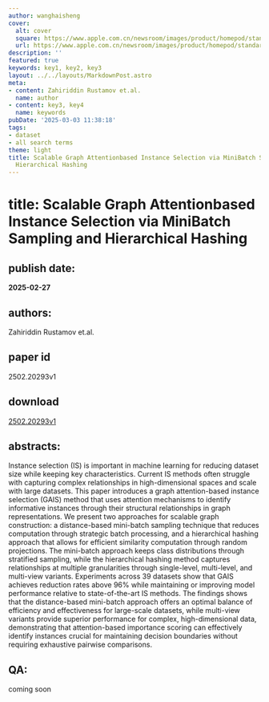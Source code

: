 ```yaml
---
author: wanghaisheng
cover:
  alt: cover
  square: https://www.apple.com.cn/newsroom/images/product/homepod/standard/Apple-HomePod-hero-230118_big.jpg.large_2x.jpg
  url: https://www.apple.com.cn/newsroom/images/product/homepod/standard/Apple-HomePod-hero-230118_big.jpg.large_2x.jpg
description: ''
featured: true
keywords: key1, key2, key3
layout: ../../layouts/MarkdownPost.astro
meta:
- content: Zahiriddin Rustamov et.al.
  name: author
- content: key3, key4
  name: keywords
pubDate: '2025-03-03 11:38:18'
tags:
- dataset
- all search terms
theme: light
title: Scalable Graph Attentionbased Instance Selection via MiniBatch Sampling and
  Hierarchical Hashing
---
```


# title: Scalable Graph Attentionbased Instance Selection via MiniBatch Sampling and Hierarchical Hashing 
## publish date: 
**2025-02-27** 
## authors: 
  Zahiriddin Rustamov et.al. 
## paper id
2502.20293v1
## download
[2502.20293v1](http://arxiv.org/abs/2502.20293v1)
## abstracts:
Instance selection (IS) is important in machine learning for reducing dataset size while keeping key characteristics. Current IS methods often struggle with capturing complex relationships in high-dimensional spaces and scale with large datasets. This paper introduces a graph attention-based instance selection (GAIS) method that uses attention mechanisms to identify informative instances through their structural relationships in graph representations. We present two approaches for scalable graph construction: a distance-based mini-batch sampling technique that reduces computation through strategic batch processing, and a hierarchical hashing approach that allows for efficient similarity computation through random projections. The mini-batch approach keeps class distributions through stratified sampling, while the hierarchical hashing method captures relationships at multiple granularities through single-level, multi-level, and multi-view variants. Experiments across 39 datasets show that GAIS achieves reduction rates above 96\% while maintaining or improving model performance relative to state-of-the-art IS methods. The findings shows that the distance-based mini-batch approach offers an optimal balance of efficiency and effectiveness for large-scale datasets, while multi-view variants provide superior performance for complex, high-dimensional data, demonstrating that attention-based importance scoring can effectively identify instances crucial for maintaining decision boundaries without requiring exhaustive pairwise comparisons.
## QA:
coming soon
